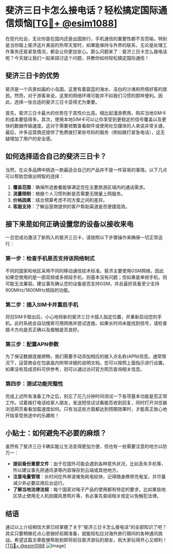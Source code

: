 # 斐济三日卡怎么接电话？轻松搞定国际通信烦恼[[TG💪+ @esim1088](https://t.me/s/esim1088)]

在现代社会，无论你是在国内还是出国旅行，手机通信的重要性都不言而喻。特别是当你踏上斐济这片美丽的热带天堂时，如果能保持与外界的联系，无论是处理工作事务还是紧急情况，都会让你更加安心。那么问题来了：斐济三日卡怎么接电话呢？今天就让我们一起来探讨这个问题，并教你如何轻松搞定国际通信！

## 斐济三日卡的优势

斐济是一个风景如画的小岛国，这里有着碧蓝的海水、洁白的沙滩和热情好客的居民。然而，对于游客来说，这里的网络环境可能并不如我们习惯的那样便利。因此，选择一张合适的斐济三日卡显得尤为重要。

首先，斐济三日卡最大的优势在于其性价比高。相比起漫游费用，购买当地SIM卡的成本要低得多。其次，使用本地SIM卡可以让你享受到更稳定的信号覆盖以及更快的数据传输速度。这对于需要频繁查看邮件或使用社交媒体的人来说非常关键。最后，许多运营商还提供了免费拨打某些号码的服务（例如拨打紧急电话），这无疑增加了用户的安全感。

## 如何选择适合自己的斐济三日卡？

当然，在众多品牌中挑选一款最适合自己的产品并不是一件容易的事情。以下几点可以帮助您做出明智的选择：

1. **覆盖范围**：确保所选套餐能够满足您在主要旅游区域内的通话需求。
2. **流量限制**：根据个人习惯判断是否需要无限量上网服务。
3. **价格因素**：结合预算考虑不同方案之间的差异。
4. **客服支持**：了解运营商提供的客户帮助渠道是否便捷高效。

## 接下来是如何正确设置您的设备以接收来电

一旦您成功激活了新购入的斐济三日卡，请按照以下步骤操作来确保一切正常运行：

### 第一步：检查手机是否支持该网络制式
不同的国家和地区采用不同的移动通信技术标准。斐济主要使用GSM网络，因此如果您使用的是一部双频或多频段手机，则基本没有问题；但如果是单频手机，则可能无法兼容。建议事先确认您的设备是否支持GSM，并且最好具备至少支持900MHz/1800MHz频段的功能。

### 第二步：插入SIM卡并重启手机
将旧SIM卡取出后，小心地将新的斐济三日卡插入指定位置，并重新启动您的手机。此时系统会自动搜索可用网络并尝试连接。如果长时间未能找到信号，请检查插卡方向是否正确以及接触是否良好。

### 第三步：配置APN参数
为了保证数据连接顺畅，我们需要手动添加相应的接入点名称(APN)信息。通常情况下，运营商会在包装盒内附带详细的说明文档，您可以按照上面指示进行设置。如果没有现成资料可供参考，则可以通过访问官方网页查询相关信息。

### 第四步：测试功能完整性
完成上述所有准备工作之后，别忘了花几分钟时间测试一下各项基本功能是否正常工作。试着拨打电话给家人朋友，发送短信试试看能否收到回复，同时打开浏览器浏览网页看看加载速度如何。只有当这些方面都达到预期效果时，才能真正放心地开始享受旅途中的乐趣啦！

## 小贴士：如何避免不必要的麻烦？

虽然有了斐济三日卡确实能让生活变得更加方便，但也有一些需要注意的地方以防万一：

- **提前备份重要文件**：由于在国外可能会遇到各种意外状况，比如丢失手机等，所以建议事先把通讯录等内容保存到云端或其他地方。
- **注意电量管理**：长时间在外奔波难免耗电较快，记得随身携带充电宝，并尽量减少非必要应用后台运行。
- **了解当地法律法规**：每个国家对电子产品的使用都有特定的要求，比如某些地区禁止使用无人机拍摄风景照片等，务必事先查阅相关规定以免触犯法律。

## 结语

通过以上介绍相信大家已经掌握了关于“斐济三日卡怎么接电话”的全部知识了吧？其实只要稍微花点心思做好前期准备，就能轻松应对海外旅行期间的各种通讯挑战。希望这篇文章能够帮助到即将前往斐济游玩的朋友，祝大家玩得开心又顺利！[[TG💪+ @esim1088](https://t.me/s/esim1088) ![Image](https://i.postimg.cc/4NQfJmqS/Snipaste-2025-05-13-00-14-12.png)]